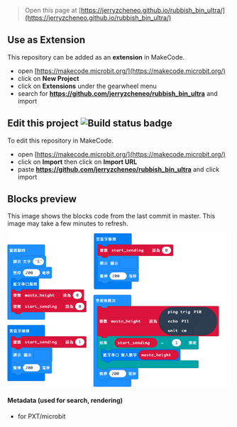 
> Open this page at [https://jerryzcheneo.github.io/rubbish_bin_ultra/](https://jerryzcheneo.github.io/rubbish_bin_ultra/)

## Use as Extension

This repository can be added as an **extension** in MakeCode.

* open [https://makecode.microbit.org/](https://makecode.microbit.org/)
* click on **New Project**
* click on **Extensions** under the gearwheel menu
* search for **https://github.com/jerryzcheneo/rubbish_bin_ultra** and import

## Edit this project ![Build status badge](https://github.com/jerryzcheneo/rubbish_bin_ultra/workflows/MakeCode/badge.svg)

To edit this repository in MakeCode.

* open [https://makecode.microbit.org/](https://makecode.microbit.org/)
* click on **Import** then click on **Import URL**
* paste **https://github.com/jerryzcheneo/rubbish_bin_ultra** and click import

## Blocks preview

This image shows the blocks code from the last commit in master.
This image may take a few minutes to refresh.

![A rendered view of the blocks](https://github.com/jerryzcheneo/rubbish_bin_ultra/raw/master/.github/makecode/blocks.png)

#### Metadata (used for search, rendering)

* for PXT/microbit
<script src="https://makecode.com/gh-pages-embed.js"></script><script>makeCodeRender("{{ site.makecode.home_url }}", "{{ site.github.owner_name }}/{{ site.github.repository_name }}");</script>
